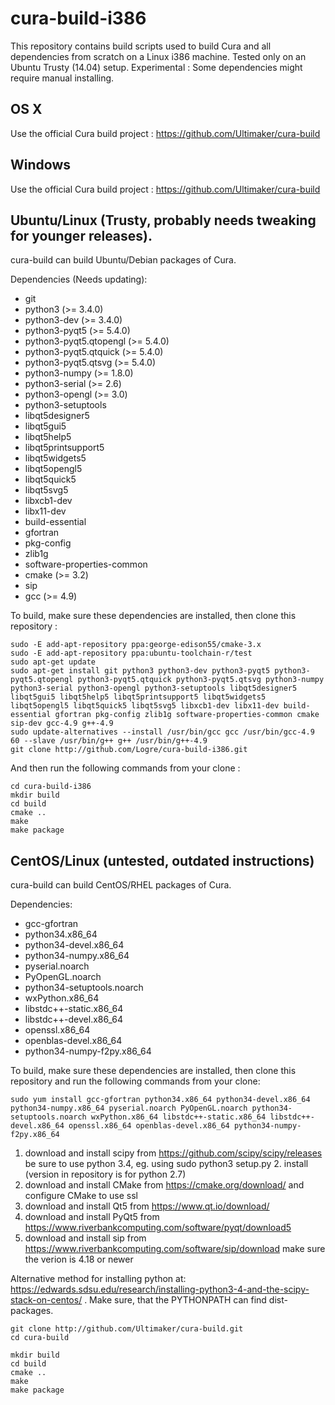 # cura-build-i386

This repository contains build scripts used to build Cura and all dependencies from scratch on a Linux i386 machine.
Tested only on an Ubuntu Trusty (14.04) setup.
Experimental : Some dependencies might require manual installing.

## OS X

Use the official Cura build project : https://github.com/Ultimaker/cura-build

## Windows

Use the official Cura build project : https://github.com/Ultimaker/cura-build

## Ubuntu/Linux (Trusty, probably needs tweaking for younger releases).

cura-build can build Ubuntu/Debian packages of Cura.

Dependencies (Needs updating):

* git
* python3 (>= 3.4.0)
* python3-dev (>= 3.4.0)
* python3-pyqt5 (>= 5.4.0)
* python3-pyqt5.qtopengl (>= 5.4.0)
* python3-pyqt5.qtquick (>= 5.4.0)
* python3-pyqt5.qtsvg (>= 5.4.0)
* python3-numpy (>= 1.8.0)
* python3-serial (>= 2.6)
* python3-opengl (>= 3.0)
* python3-setuptools
* libqt5designer5
* libqt5gui5
* libqt5help5
* libqt5printsupport5
* libqt5widgets5
* libqt5opengl5
* libqt5quick5
* libqt5svg5
* libxcb1-dev
* libx11-dev
* build-essential
* gfortran
* pkg-config
* zlib1g
* software-properties-common
* cmake (>= 3.2)
* sip
* gcc (>= 4.9)

To build, make sure these dependencies are installed, then clone this repository :

```shell
sudo -E add-apt-repository ppa:george-edison55/cmake-3.x
sudo -E add-apt-repository ppa:ubuntu-toolchain-r/test
sudo apt-get update
sudo apt-get install git python3 python3-dev python3-pyqt5 python3-pyqt5.qtopengl python3-pyqt5.qtquick python3-pyqt5.qtsvg python3-numpy python3-serial python3-opengl python3-setuptools libqt5designer5 libqt5gui5 libqt5help5 libqt5printsupport5 libqt5widgets5 libqt5opengl5 libqt5quick5 libqt5svg5 libxcb1-dev libx11-dev build-essential gfortran pkg-config zlib1g software-properties-common cmake sip-dev gcc-4.9 g++-4.9
sudo update-alternatives --install /usr/bin/gcc gcc /usr/bin/gcc-4.9 60 --slave /usr/bin/g++ g++ /usr/bin/g++-4.9
git clone http://github.com/Logre/cura-build-i386.git
```

And then run the following commands from your clone :

```shell
cd cura-build-i386
mkdir build
cd build
cmake ..
make
make package
```

## CentOS/Linux (untested, outdated instructions)

cura-build can build CentOS/RHEL packages of Cura.

Dependencies:

* gcc-gfortran 
* python34.x86_64 
* python34-devel.x86_64 
* python34-numpy.x86_64 
* pyserial.noarch 
* PyOpenGL.noarch 
* python34-setuptools.noarch 
* wxPython.x86_64 
* libstdc++-static.x86_64 
* libstdc++-devel.x86_64 
* openssl.x86_64 
* openblas-devel.x86_64 
* python34-numpy-f2py.x86_64

To build, make sure these dependencies are installed, then clone this repository and run the following commands from your clone:

```shell
sudo yum install gcc-gfortran python34.x86_64 python34-devel.x86_64 python34-numpy.x86_64 pyserial.noarch PyOpenGL.noarch python34-setuptools.noarch wxPython.x86_64 libstdc++-static.x86_64 libstdc++-devel.x86_64 openssl.x86_64 openblas-devel.x86_64 python34-numpy-f2py.x86_64
```
1. download and install scipy from https://github.com/scipy/scipy/releases be sure to use python 3.4, eg. using sudo python3 setup.py 2. install (version in repository is for python 2.7)
3. download and install CMake from https://cmake.org/download/ and configure CMake to use ssl
4. download and install Qt5 from https://www.qt.io/download/
5. download and install PyQt5 from https://www.riverbankcomputing.com/software/pyqt/download5
6. download and install sip from https://www.riverbankcomputing.com/software/sip/download make sure the verion is 4.18 or newer

Alternative method for installing python at: https://edwards.sdsu.edu/research/installing-python3-4-and-the-scipy-stack-on-centos/ .
Make sure, that the PYTHONPATH can find dist-packages. 

```shell
git clone http://github.com/Ultimaker/cura-build.git
cd cura-build
```

```shell
mkdir build
cd build
cmake ..
make
make package
```
